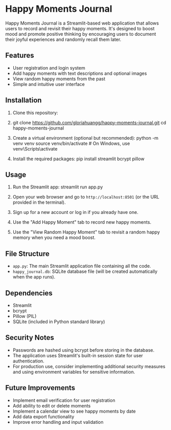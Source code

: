 # Happy Moments Journal

Happy Moments Journal is a Streamlit-based web application that allows users to record and revisit their happy moments. It's designed to boost mood and promote positive thinking by encouraging users to document their joyful experiences and randomly recall them later.

## Features

- User registration and login system
- Add happy moments with text descriptions and optional images
- View random happy moments from the past
- Simple and intuitive user interface

## Installation

1. Clone this repository:
2. git clone https://github.com/gloriahuangg/happy-moments-journal.git cd happy-moments-journal


2. Create a virtual environment (optional but recommended):
python -m venv venv source venv/bin/activate # On Windows, use venv\Scripts\activate


3. Install the required packages:
pip install streamlit bcrypt pillow


## Usage

1. Run the Streamlit app:
streamlit run app.py


2. Open your web browser and go to `http://localhost:8501` (or the URL provided in the terminal).

3. Sign up for a new account or log in if you already have one.

4. Use the "Add Happy Moment" tab to record new happy moments.

5. Use the "View Random Happy Moment" tab to revisit a random happy memory when you need a mood boost.

## File Structure

- `app.py`: The main Streamlit application file containing all the code.
- `happy_journal.db`: SQLite database file (will be created automatically when the app runs).

## Dependencies

- Streamlit
- bcrypt
- Pillow (PIL)
- SQLite (included in Python standard library)

## Security Notes

- Passwords are hashed using bcrypt before storing in the database.
- The application uses Streamlit's built-in session state for user authentication.
- For production use, consider implementing additional security measures and using environment variables for sensitive information.

## Future Improvements

- Implement email verification for user registration
- Add ability to edit or delete moments
- Implement a calendar view to see happy moments by date
- Add data export functionality
- Improve error handling and input validation

